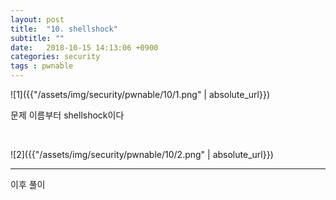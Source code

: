 ```yaml
---
layout: post
title:  "10. shellshock"
subtitle: ""
date:   2018-10-15 14:13:06 +0900
categories: security
tags : pwnable
---
```



![1]({{"/assets/img/security/pwnable/10/1.png" | absolute_url}})

문제 이름부터 shellshock이다

<br>

![2]({{"/assets/img/security/pwnable/10/2.png" | absolute_url}})


----
이후 풀이